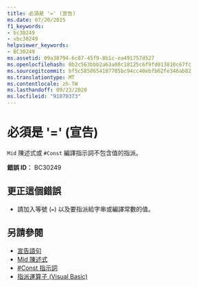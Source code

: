 ```yaml
---
title: 必須是 '=' (宣告)
ms.date: 07/20/2015
f1_keywords:
- bc30249
- vbc30249
helpviewer_keywords:
- BC30249
ms.assetid: 09a38794-6c87-45f9-8b1c-ea491757d527
ms.openlocfilehash: 0b2c563bbb2a63a08c18125c6f9fd013810c67fc
ms.sourcegitcommit: bf5c5850654187705bc94cc40ebfb62fe346ab02
ms.translationtype: MT
ms.contentlocale: zh-TW
ms.lasthandoff: 09/23/2020
ms.locfileid: "91070373"
---
```

# <a name="-expected-declaration"></a>必須是 '=' (宣告)

`Mid` 陳述式或 `#Const` 編譯指示詞不包含值的指派。  
  
 **錯誤 ID︰** BC30249  
  
## <a name="to-correct-this-error"></a>更正這個錯誤  
  
- 請加入等號 (`=`) 以及要指派給字串或編譯常數的值。  
  
## <a name="see-also"></a>另請參閱

- [宣告語句](../programming-guide/language-features/statements.md#declaration-statements)
- [Mid 陳述式](../language-reference/statements/mid-statement.md)
- [#Const 指示詞](../language-reference/directives/const-directive.md)
- [指派運算子 (Visual Basic) ](../language-reference/operators/assignment-operators.md)
